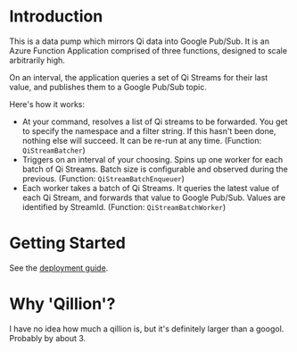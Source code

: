 # Introduction 
This is a data pump which mirrors Qi data into Google Pub/Sub. It is an Azure Function Application comprised of three functions, designed to scale arbitrarily high.

On an interval, the application queries a set of Qi Streams for their last value, and publishes them to a Google Pub/Sub topic.

Here's  how it works:
- At your command, resolves a list of Qi streams to be forwarded. You get to specify the namespace and a filter string. If this hasn't been done, nothing else will succeed. It can be re-run at any time. (Function: `QiStreamBatcher`)
- Triggers on an interval of your choosing. Spins up one worker for each batch of Qi Streams. Batch size is configurable and observed during the previous. (Function: `QiStreamBatchEnqueuer`)
- Each worker takes a batch of Qi Streams. It queries the latest value of each Qi Stream, and forwards that value to Google Pub/Sub. Values are identified by StreamId. (Function: `QiStreamBatchWorker`)

# Getting Started
See the [deployment guide](./src/OSIResearch.Qillion/OSIResearch.Qillion.Functions/setup.md).

# Why 'Qillion'?
I have no idea how much a qillion is, but it's definitely larger than a googol. Probably by about 3.